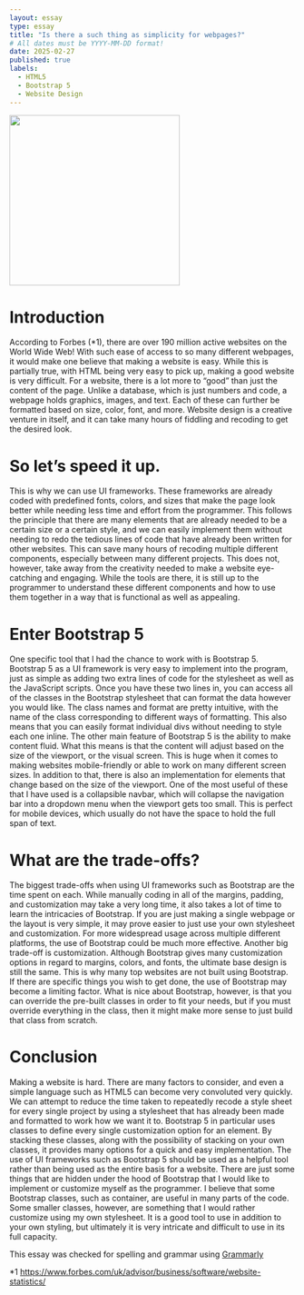 ```yaml
---
layout: essay
type: essay
title: "Is there a such thing as simplicity for webpages?"
# All dates must be YYYY-MM-DD format!
date: 2025-02-27
published: true
labels:
  - HTML5
  - Bootstrap 5
  - Website Design
---
```


<img width="300px" class="rounded float-start pe-4" src="https://cdn.prod.website-files.com/64fa82cbdeed167ebaefef84/64fa868fecc183a3dd76ab9b_603ec501a6b6c20b9a4bd8ea_NqTbR0Wrfgs6hVQddSpxv6St-KXkunWOxgfAtsVgrQtmFn9UJ8LKAzed9e4i8qWC2kwAy63Fm_iHwxjkK4NNlkM0UBFvarQdC3H97LgCPd6f6N5lGuKJYyju9qJsrIYlSZZ3fWfj.jpeg">

# Introduction
According to Forbes (*1), there are over 190 million active websites on the World Wide Web! With such ease of access to so many different webpages, it would make one believe that making a website is easy. While this is partially true, with HTML being very easy to pick up, making a good website is very difficult. For a website, there is a lot more to “good” than just the content of the page. Unlike a database, which is just numbers and code, a webpage holds graphics, images, and text. Each of these can further be formatted based on size, color, font, and more. Website design is a creative venture in itself, and it can take many hours of fiddling and recoding to get the desired look.

# So let’s speed it up. 
This is why we can use UI frameworks. These frameworks are already coded with predefined fonts, colors, and sizes that make the page look better while needing less time and effort from the programmer. This follows the principle that there are many elements that are already needed to be a certain size or a certain style, and we can easily implement them without needing to redo the tedious lines of code that have already been written for other websites. This can save many hours of recoding multiple different components, especially between many different projects. This does not, however, take away from the creativity needed to make a website eye-catching and engaging. While the tools are there, it is still up to the programmer to understand these different components and how to use them together in a way that is functional as well as appealing.

# Enter Bootstrap 5 
One specific tool that I had the chance to work with is Bootstrap 5. Bootstrap 5 as a UI framework is very easy to implement into the program, just as simple as adding two extra lines of code for the stylesheet as well as the JavaScript scripts. Once you have these two lines in, you can access all of the classes in the Bootstrap stylesheet that can format the data however you would like. The class names and format are pretty intuitive, with the name of the class corresponding to different ways of formatting. This also means that you can easily format individual divs without needing to style each one inline. The other main feature of Bootstrap 5 is the ability to make content fluid. What this means is that the content will adjust based on the size of the viewport, or the visual screen. This is huge when it comes to making websites mobile-friendly or able to work on many different screen sizes. In addition to that, there is also an implementation for elements that change based on the size of the viewport. One of the most useful of these that I have used is a collapsible navbar, which will collapse the navigation bar into a dropdown menu when the viewport gets too small. This is perfect for mobile devices, which usually do not have the space to hold the full span of text.

# What are the trade-offs? 
The biggest trade-offs when using UI frameworks such as Bootstrap are the time spent on each. While manually coding in all of the margins, padding, and customization may take a very long time, it also takes a lot of time to learn the intricacies of Bootstrap. If you are just making a single webpage or the layout is very simple, it may prove easier to just use your own stylesheet and customization. For more widespread usage across multiple different platforms, the use of Bootstrap could be much more effective. Another big trade-off is customization. Although Bootstrap gives many customization options in regard to margins, colors, and fonts, the ultimate base design is still the same. This is why many top websites are not built using Bootstrap. If there are specific things you wish to get done, the use of Bootstrap may become a limiting factor. What is nice about Bootstrap, however, is that you can override the pre-built classes in order to fit your needs, but if you must override everything in the class, then it might make more sense to just build that class from scratch.

# Conclusion 
Making a website is hard. There are many factors to consider, and even a simple language such as HTML5 can become very convoluted very quickly. We can attempt to reduce the time taken to repeatedly recode a style sheet for every single project by using a stylesheet that has already been made and formatted to work how we want it to. Bootstrap 5 in particular uses classes to define every single customization option for an element. By stacking these classes, along with the possibility of stacking on your own classes, it provides many options for a quick and easy implementation. The use of UI frameworks such as Bootstrap 5 should be used as a helpful tool rather than being used as the entire basis for a website. There are just some things that are hidden under the hood of Bootstrap that I would like to implement or customize myself as the programmer. I believe that some Bootstrap classes, such as container, are useful in many parts of the code. Some smaller classes, however, are something that I would rather customize using my own stylesheet. It is a good tool to use in addition to your own styling, but ultimately it is very intricate and difficult to use in its full capacity.

This essay was checked for spelling and grammar using <a href="https://www.grammarly.com">Grammarly<a/>

*1 https://www.forbes.com/uk/advisor/business/software/website-statistics/